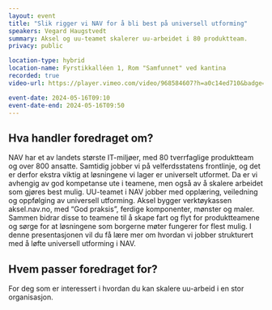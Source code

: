 ```yaml
---
layout: event
title: "Slik rigger vi NAV for å bli best på universell utforming"
speakers: Vegard Haugstvedt
summary: Aksel og uu-teamet skalerer uu-arbeidet i 80 produktteam.
privacy: public

location-type: hybrid
location-name: Fyrstikkalléen 1, Rom "Samfunnet" ved kantina
recorded: true
video-url: https://player.vimeo.com/video/968584607?h=a0c14ed710&badge=0&autopause=0&player_id=0&app_id=58479&texttrack=no

event-date: 2024-05-16T09:10
event-date-end: 2024-05-16T09:50
---
```


## Hva handler foredraget om?

NAV har et av landets største IT-miljøer, med 80 tverrfaglige produktteam og over 800 ansatte. Samtidig jobber vi på velferdsstatens frontlinje, og det er derfor ekstra viktig at løsningene vi lager er universelt utformet. Da er vi avhengig av god kompetanse ute i teamene, men også av å skalere arbeidet som gjøres best mulig.
UU-teamet i NAV jobber med opplæring, veiledning og oppfølging av universell utforming. Aksel bygger verktøykassen aksel.nav.no, med “God praksis”, ferdige komponenter, mønster og maler. Sammen bidrar disse to teamene til å skape fart og flyt for produktteamene og sørge for at løsningene som borgerne møter fungerer for flest mulig.
I denne presentasjonen vil du få lære mer om hvordan vi jobber strukturert med å løfte universell utforming i NAV.

## Hvem passer foredraget for?

For deg som er interessert i hvordan du kan skalere uu-arbeid i en stor organisasjon.
